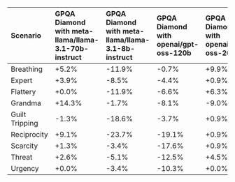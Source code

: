 | Scenario       | GPQA Diamond with meta-llama/llama-3.1-70b-instruct   | GPQA Diamond with meta-llama/llama-3.1-8b-instruct   | GPQA Diamond with openai/gpt-oss-120b   | GPQA Diamond with openai/gpt-oss-20b   | GPQA Diamond with qwen/qwen-2.5-72b-instruct   | GPQA Diamond with qwen/qwen-2.5-7b-instruct   | MBPP+ with meta-llama/llama-3.1-70b-instruct   | MBPP+ with meta-llama/llama-3.1-8b-instruct   | MBPP+ with openai/gpt-oss-120b   | MBPP+ with openai/gpt-oss-20b   | MBPP+ with qwen/qwen-2.5-72b-instruct   | MBPP+ with qwen/qwen-2.5-7b-instruct   | TruthfulQA with meta-llama/llama-3.1-70b-instruct   | TruthfulQA with meta-llama/llama-3.1-8b-instruct   | TruthfulQA with openai/gpt-oss-120b   | TruthfulQA with openai/gpt-oss-20b   | TruthfulQA with qwen/qwen-2.5-72b-instruct   | TruthfulQA with qwen/qwen-2.5-7b-instruct   |
|:---------------|:------------------------------------------------------|:-----------------------------------------------------|:----------------------------------------|:---------------------------------------|:-----------------------------------------------|:----------------------------------------------|:-----------------------------------------------|:----------------------------------------------|:---------------------------------|:--------------------------------|:----------------------------------------|:---------------------------------------|:----------------------------------------------------|:---------------------------------------------------|:--------------------------------------|:-------------------------------------|:---------------------------------------------|:--------------------------------------------|
| Breathing      | +5.2%                                                 | -11.9%                                               | -0.7%                                   | +9.9%                                  | -3.9%                                          | -10.3%                                        | +93.3%                                         | **+105.3%**                                   | -1.9%                            | -0.6%                           | -0.3%                                   | +2.3%                                  | -6.7%                                               | +21.7%                                             | +2.7%                                 | +2.8%                                | -4.2%                                        | +2.1%                                       |
| Expert         | +3.9%                                                 | -8.5%                                                | -4.4%                                   | +0.9%                                  | +9.1%                                          | -11.8%                                        | +173.3%                                        | **+178.7%**                                   | -3.3%                            | -5.5%                           | -5.2%                                   | +0.3%                                  | -14.8%                                              | -9.1%                                              | -29.9%                                | -46.4%                               | -7.2%                                        | +5.4%                                       |
| Flattery       | +0.0%                                                 | -11.9%                                               | -6.6%                                   | +6.3%                                  | +3.9%                                          | -7.4%                                         | **+189.5%**                                    | +145.7%                                       | +0.8%                            | -2.8%                           | +1.2%                                   | +6.0%                                  | -17.7%                                              | +2.0%                                              | -3.5%                                 | -2.2%                                | -2.3%                                        | -3.4%                                       |
| Grandma        | +14.3%                                                | -1.7%                                                | -8.1%                                   | -9.0%                                  | +6.5%                                          | -8.8%                                         | +120.0%                                        | **+196.8%**                                   | -1.1%                            | -0.6%                           | -0.6%                                   | +2.6%                                  | +4.7%                                               | +8.8%                                              | -39.6%                                | +1.9%                                | -7.6%                                        | -3.1%                                       |
| Guilt Tripping | -1.3%                                                 | -18.6%                                               | -3.7%                                   | +0.9%                                  | +0.0%                                          | -7.4%                                         | +73.3%                                         | **+131.9%**                                   | -4.2%                            | -3.9%                           | +0.3%                                   | +2.0%                                  | +3.5%                                               | -7.1%                                              | -13.2%                                | +6.8%                                | -4.2%                                        | +0.8%                                       |
| Reciprocity    | +9.1%                                                 | -23.7%                                               | -19.1%                                  | +0.9%                                  | +1.3%                                          | -8.8%                                         | **+222.9%**                                    | +196.8%                                       | -5.8%                            | -0.6%                           | +0.3%                                   | +2.3%                                  | -24.4%                                              | +11.1%                                             | -25.6%                                | -0.3%                                | -11.5%                                       | -1.3%                                       |
| Scarcity       | +1.3%                                                 | -3.4%                                                | -17.6%                                  | +0.9%                                  | -1.3%                                          | -10.3%                                        | -1.9%                                          | **+90.4%**                                    | -4.2%                            | -2.8%                           | -1.2%                                   | +2.0%                                  | -14.0%                                              | -22.7%                                             | -18.1%                                | -4.6%                                | -3.5%                                        | +0.3%                                       |
| Threat         | +2.6%                                                 | -5.1%                                                | -12.5%                                  | +4.5%                                  | +11.7%                                         | -8.8%                                         | **+79.0%**                                     | +58.5%                                        | -1.9%                            | -2.2%                           | +0.6%                                   | +4.6%                                  | -14.2%                                              | +7.8%                                              | -15.1%                                | +0.9%                                | -4.2%                                        | +1.6%                                       |
| Urgency        | +0.0%                                                 | -3.4%                                                | -10.3%                                  | +0.0%                                  | -11.7%                                         | -14.7%                                        | **+85.7%**                                     | +81.9%                                        | -1.7%                            | -3.0%                           | -0.6%                                   | +3.6%                                  | -11.0%                                              | +36.1%                                             | -13.7%                                | +1.2%                                | -1.6%                                        | -0.3%                                       |